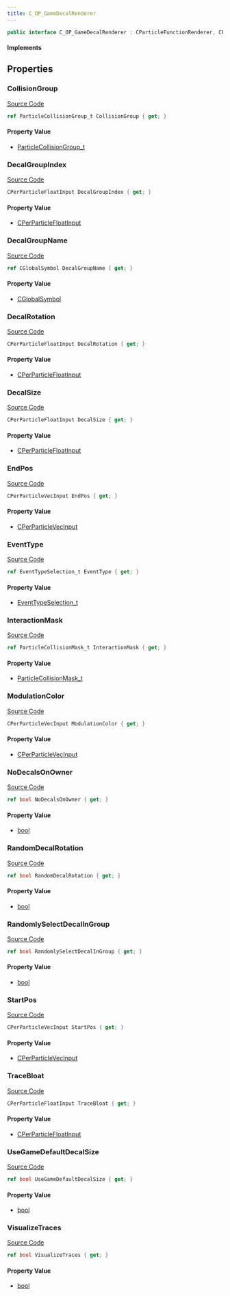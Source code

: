 ```yaml
---
title: C_OP_GameDecalRenderer
---
```


```csharp
public interface C_OP_GameDecalRenderer : CParticleFunctionRenderer, CParticleFunction, ISchemaClass<CParticleFunction>, ISchemaClass<CParticleFunctionRenderer>, ISchemaClass<C_OP_GameDecalRenderer>, ISchemaField, ISchemaClass, INativeHandle
```

#### Implements

## Properties

### CollisionGroup

[Source Code](https://github.com/swiftly-solution/swiftlys2/blob/main/managed/src/SwiftlyS2.Generated/Schemas/Interfaces/C_OP_GameDecalRenderer.cs#L23)

```csharp
ref ParticleCollisionGroup_t CollisionGroup { get; }
```

#### Property Value

- [ParticleCollisionGroup_t](/docs/api/shared/schemadefinitions/particlecollisiongroup_t)

### DecalGroupIndex

[Source Code](https://github.com/swiftly-solution/swiftlys2/blob/main/managed/src/SwiftlyS2.Generated/Schemas/Interfaces/C_OP_GameDecalRenderer.cs#L33)

```csharp
CPerParticleFloatInput DecalGroupIndex { get; }
```

#### Property Value

- [CPerParticleFloatInput](/docs/api/shared/schemadefinitions/cperparticlefloatinput)

### DecalGroupName

[Source Code](https://github.com/swiftly-solution/swiftlys2/blob/main/managed/src/SwiftlyS2.Generated/Schemas/Interfaces/C_OP_GameDecalRenderer.cs#L17)

```csharp
ref CGlobalSymbol DecalGroupName { get; }
```

#### Property Value

- [CGlobalSymbol](/docs/api/shared/natives/cglobalsymbol)

### DecalRotation

[Source Code](https://github.com/swiftly-solution/swiftlys2/blob/main/managed/src/SwiftlyS2.Generated/Schemas/Interfaces/C_OP_GameDecalRenderer.cs#L35)

```csharp
CPerParticleFloatInput DecalRotation { get; }
```

#### Property Value

- [CPerParticleFloatInput](/docs/api/shared/schemadefinitions/cperparticlefloatinput)

### DecalSize

[Source Code](https://github.com/swiftly-solution/swiftlys2/blob/main/managed/src/SwiftlyS2.Generated/Schemas/Interfaces/C_OP_GameDecalRenderer.cs#L31)

```csharp
CPerParticleFloatInput DecalSize { get; }
```

#### Property Value

- [CPerParticleFloatInput](/docs/api/shared/schemadefinitions/cperparticlefloatinput)

### EndPos

[Source Code](https://github.com/swiftly-solution/swiftlys2/blob/main/managed/src/SwiftlyS2.Generated/Schemas/Interfaces/C_OP_GameDecalRenderer.cs#L27)

```csharp
CPerParticleVecInput EndPos { get; }
```

#### Property Value

- [CPerParticleVecInput](/docs/api/shared/schemadefinitions/cperparticlevecinput)

### EventType

[Source Code](https://github.com/swiftly-solution/swiftlys2/blob/main/managed/src/SwiftlyS2.Generated/Schemas/Interfaces/C_OP_GameDecalRenderer.cs#L19)

```csharp
ref EventTypeSelection_t EventType { get; }
```

#### Property Value

- [EventTypeSelection_t](/docs/api/shared/schemadefinitions/eventtypeselection_t)

### InteractionMask

[Source Code](https://github.com/swiftly-solution/swiftlys2/blob/main/managed/src/SwiftlyS2.Generated/Schemas/Interfaces/C_OP_GameDecalRenderer.cs#L21)

```csharp
ref ParticleCollisionMask_t InteractionMask { get; }
```

#### Property Value

- [ParticleCollisionMask_t](/docs/api/shared/schemadefinitions/particlecollisionmask_t)

### ModulationColor

[Source Code](https://github.com/swiftly-solution/swiftlys2/blob/main/managed/src/SwiftlyS2.Generated/Schemas/Interfaces/C_OP_GameDecalRenderer.cs#L37)

```csharp
CPerParticleVecInput ModulationColor { get; }
```

#### Property Value

- [CPerParticleVecInput](/docs/api/shared/schemadefinitions/cperparticlevecinput)

### NoDecalsOnOwner

[Source Code](https://github.com/swiftly-solution/swiftlys2/blob/main/managed/src/SwiftlyS2.Generated/Schemas/Interfaces/C_OP_GameDecalRenderer.cs#L45)

```csharp
ref bool NoDecalsOnOwner { get; }
```

#### Property Value

- [bool](https://learn.microsoft.com/dotnet/api/system.boolean)

### RandomDecalRotation

[Source Code](https://github.com/swiftly-solution/swiftlys2/blob/main/managed/src/SwiftlyS2.Generated/Schemas/Interfaces/C_OP_GameDecalRenderer.cs#L41)

```csharp
ref bool RandomDecalRotation { get; }
```

#### Property Value

- [bool](https://learn.microsoft.com/dotnet/api/system.boolean)

### RandomlySelectDecalInGroup

[Source Code](https://github.com/swiftly-solution/swiftlys2/blob/main/managed/src/SwiftlyS2.Generated/Schemas/Interfaces/C_OP_GameDecalRenderer.cs#L43)

```csharp
ref bool RandomlySelectDecalInGroup { get; }
```

#### Property Value

- [bool](https://learn.microsoft.com/dotnet/api/system.boolean)

### StartPos

[Source Code](https://github.com/swiftly-solution/swiftlys2/blob/main/managed/src/SwiftlyS2.Generated/Schemas/Interfaces/C_OP_GameDecalRenderer.cs#L25)

```csharp
CPerParticleVecInput StartPos { get; }
```

#### Property Value

- [CPerParticleVecInput](/docs/api/shared/schemadefinitions/cperparticlevecinput)

### TraceBloat

[Source Code](https://github.com/swiftly-solution/swiftlys2/blob/main/managed/src/SwiftlyS2.Generated/Schemas/Interfaces/C_OP_GameDecalRenderer.cs#L29)

```csharp
CPerParticleFloatInput TraceBloat { get; }
```

#### Property Value

- [CPerParticleFloatInput](/docs/api/shared/schemadefinitions/cperparticlefloatinput)

### UseGameDefaultDecalSize

[Source Code](https://github.com/swiftly-solution/swiftlys2/blob/main/managed/src/SwiftlyS2.Generated/Schemas/Interfaces/C_OP_GameDecalRenderer.cs#L39)

```csharp
ref bool UseGameDefaultDecalSize { get; }
```

#### Property Value

- [bool](https://learn.microsoft.com/dotnet/api/system.boolean)

### VisualizeTraces

[Source Code](https://github.com/swiftly-solution/swiftlys2/blob/main/managed/src/SwiftlyS2.Generated/Schemas/Interfaces/C_OP_GameDecalRenderer.cs#L47)

```csharp
ref bool VisualizeTraces { get; }
```

#### Property Value

- [bool](https://learn.microsoft.com/dotnet/api/system.boolean)

